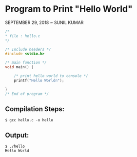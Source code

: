 Program to Print "Hello World"
==============================

SEPTEMBER 29, 2018 ~ SUNIL KUMAR

``` c
/*
* file : hello.c
*/

/* Include headers */
#include <stdio.h>

/* main function */
void main() {

	/* print hello world to console */
	printf("Hello Worldn");

}
/* End of program */
```
## Compilation Steps:
```
$ gcc hello.c -o hello
```
## Output:
```
$ ./hello
Hello World
```
